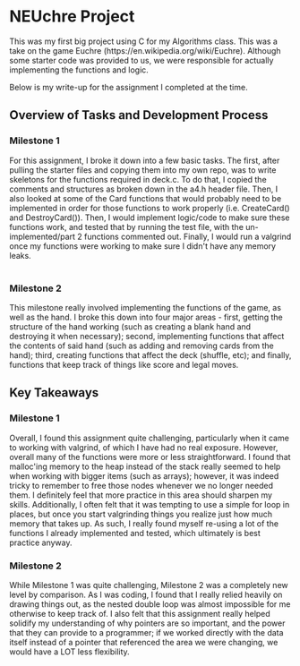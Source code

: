 <h1> NEUchre Project </h1>
This was my first big project using C for my Algorithms class. This was a take on the game Euchre (https://en.wikipedia.org/wiki/Euchre). Although some starter code was provided to us, we were responsible for actually implementing the functions and logic.

Below is my write-up for the assignment I completed at the time.

<h2> Overview of Tasks and Development Process</h2>
<h3> Milestone 1 </h3>
For this assignment, I broke it down into a few basic tasks. The first, after pulling the starter files and copying them into my own repo, was to write skeletons for the functions required in deck.c. To do that, I copied the comments and structures as broken down in the a4.h header file. Then, I also looked at some of the Card functions that would probably need to be implemented in order for those functions to work properly (i.e. CreateCard() and DestroyCard()). Then, I would implement logic/code to make sure these functions work, and tested that by running the test file, with the un-implemented/part 2 functions commented out. Finally, I would run a valgrind once my functions were working to make sure I didn't have any memory leaks.<br><br>

<h3> Milestone 2 </h3>
This milestone really involved implementing the functions of the game, as well as the hand. I broke this down into four major areas - first, getting the structure of the hand working (such as creating a blank hand and destroying it when necessary); second, implementing functions that affect the contents of said hand (such as adding and removing cards from the hand); third, creating functions that affect the deck (shuffle, etc); and finally, functions that keep track of things like score and legal moves.

<h2> Key Takeaways</h2>
<h3> Milestone 1</h3>
Overall, I found this assignment quite challenging, particularly when it came to working with valgrind, of which I have had no real exposure. However, overall many of the functions were more or less straightforward. I found that malloc'ing memory to the heap instead of the stack really seemed to help when working with bigger items (such as arrays); however, it was indeed tricky to remember to free those nodes whenever we no longer needed them. I definitely feel that more practice in this area should sharpen my skills. Additionally, I often felt that it was tempting to use a simple for loop in places, but once you start valgrinding things you realize just how much memory that takes up. As such, I really found myself re-using a lot of the functions I already implemented and tested, which ultimately is best practice anyway.

<h3> Milestone 2</h3>
While Milestone 1 was quite challenging, Milestone 2 was a completely new level by comparison. As I was coding, I found that I really relied heavily on drawing things out, as the nested double loop was almost impossible for me otherwise to keep track of. I also felt that this assignment really helped solidify my understanding of why pointers are so important, and the power that they can provide to a programmer; if we worked directly with the data itself instead of a pointer that referenced the area we were changing, we would have a LOT less flexibility.
